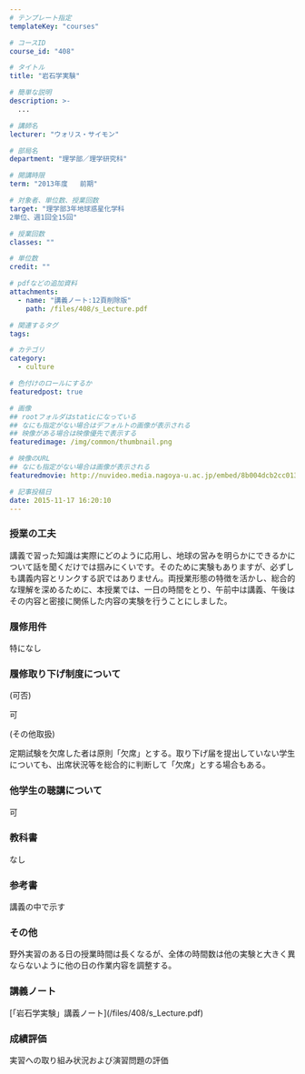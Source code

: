 ```yaml
---
# テンプレート指定
templateKey: "courses"

# コースID
course_id: "408"

# タイトル
title: "岩石学実験"

# 簡単な説明
description: >-
  ...

# 講師名
lecturer: "ウォリス・サイモン"

# 部局名
department: "理学部／理学研究科"

# 開講時限
term: "2013年度	前期"

# 対象者、単位数、授業回数
target: "理学部3年地球惑星化学科
2単位、週1回全15回"

# 授業回数
classes: ""

# 単位数
credit: ""

# pdfなどの追加資料
attachments: 
  - name: "講義ノート:12頁削除版" 
    path: /files/408/s_Lecture.pdf

# 関連するタグ
tags:

# カテゴリ
category:
  - culture

# 色付けのロールにするか
featuredpost: true

# 画像
## rootフォルダはstaticになっている
## なにも指定がない場合はデフォルトの画像が表示される
## 映像がある場合は映像優先で表示する
featuredimage: /img/common/thumbnail.png

# 映像のURL
## なにも指定がない場合は画像が表示される
featuredmovie: http://nuvideo.media.nagoya-u.ac.jp/embed/8b004dcb2cc01339ec07f4d2e9e4f74b15952494

# 記事投稿日
date: 2015-11-17 16:20:10
---
```


### 授業の工夫

講義で習った知識は実際にどのように応用し、地球の営みを明らかにできるかについて話を聞くだけでは掴みにくいです。そのために実験もありますが、必ずしも講義内容とリンクする訳ではありません。両授業形態の特徴を活かし、総合的な理解を深めるために、本授業では、一日の時間をとり、午前中は講義、午後はその内容と密接に関係した内容の実験を行うことにしました。



### 履修用件

特になし

### 履修取り下げ制度について

(可否)


可

(その他取扱)


定期試験を欠席した者は原則「欠席」とする。取り下げ届を提出していない学生についても、出席状況等を総合的に判断して「欠席」とする場合もある。

### 他学生の聴講について

可

### 教科書

なし

### 参考書

講義の中で示す

### その他

野外実習のある日の授業時間は長くなるが、全体の時間数は他の実験と大きく異ならないように他の日の作業内容を調整する。



### 講義ノート

<dl>
<dt>
[「岩石学実験」講義ノート](/files/408/s_Lecture.pdf) 
</dt>
</dl>



### 成績評価

実習への取り組み状況および演習問題の評価

